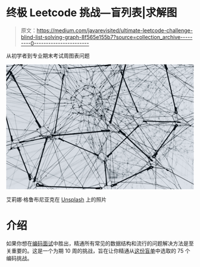 # 终极 Leetcode 挑战—盲列表|求解图

> 原文：<https://medium.com/javarevisited/ultimate-leetcode-challenge-blind-list-solving-graph-8f565e155b7?source=collection_archive---------0----------------------->

从初学者到专业期末考试周图表问题

![](img/d3a0d553eda348da69287aa270b2fa06.png)

艾莉娜·格鲁布尼亚克在 [Unsplash](https://unsplash.com/s/photos/connections?utm_source=unsplash&utm_medium=referral&utm_content=creditCopyText) 上的照片

# 介绍

如果你想在[编码面试](/javarevisited/11-best-educative-courses-for-coding-interviews-and-software-development-339ad82fee50)中胜出，精通所有常见的数据结构和流行的问题解决方法是至关重要的。这是一个为期 10 周的挑战，旨在让你精通从[这份盲单](https://leetcode.com/discuss/general-discussion/460599/blind-75-leetcode-questions)中选取的 75 个编码挑战。
